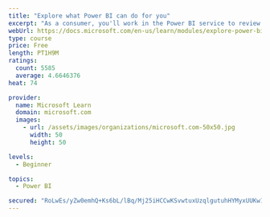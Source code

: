 ```yaml
---
title: "Explore what Power BI can do for you"
excerpt: "As a consumer, you'll work in the Power BI service to review and interact with content that has been shared with you. This module provides the foundational information that you need to work effectively in the Power BI service."
webUrl: https://docs.microsoft.com/en-us/learn/modules/explore-power-bi-service/
type: course
price: Free
length: PT1H9M
ratings:
  count: 5585
  average: 4.6646376
heat: 74

provider:
  name: Microsoft Learn
  domain: microsoft.com
  images:
    - url: /assets/images/organizations/microsoft.com-50x50.jpg
      width: 50
      height: 50

levels:
  - Beginner

topics:
  - Power BI

secured: "RoLwEs/yZw0emhQ+Ks6bL/lBq/Mj25iHCCwKSvwtuxUzqlgutuhHYMyxUUKw1S2Dgq9WT3z5QkS2ta0NzJP6r6/SvlUWfPUqCKLBry3SUDP0AE2b1i24CVD3Bbv9+jUQwkSRZWKQ+mVb1gscIdA+ojsxGPFzHN0YRhhdOMeduVRriYut4VC+rO9Z6K23tz1SyTwsuPp7AsHtv0ghwwXKV8zycH2VbbvNIwluoXadK12M5Po0/AEwhI3+QtzRK2YbJ48kfsXHABvthC0/fefqzKjseq/8S4dNMCaKLM8GI/sk20qXs20N3oHsu4JqF8buYBvWWMYVo6z+B7BOiWdXeUhkt5fnaW1aRWRdm8wkHWpqOUOLmv2h6gHlPWfjyLo0ij0wrjxa8l+h4DoqM1EoGw==;L3SVw+1yFgGJ3l8jw9NUkg=="
---
```


